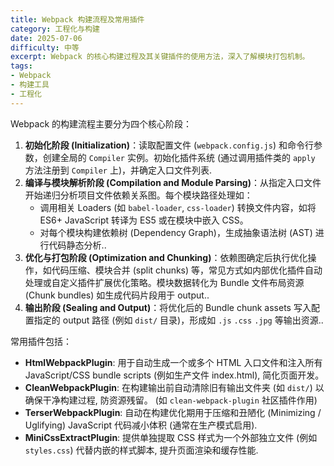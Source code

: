 ```yaml
---
title: Webpack 构建流程及常用插件
category: 工程化与构建
date: 2025-07-06
difficulty: 中等
excerpt: Webpack 的核心构建过程及其关键插件的使用方法，深入了解模块打包机制。
tags:
- Webpack
- 构建工具
- 工程化
---
```

Webpack 的构建流程主要分为四个核心阶段：  
1. **初始化阶段 (Initialization)**：读取配置文件 (`webpack.config.js`) 和命令行参数，创建全局的 `Compiler` 实例。初始化插件系统 (通过调用插件类的 `apply` 方法注册到 `Compiler` 上)，并确定入口文件列表.  
2. **编译与模块解析阶段 (Compilation and Module Parsing)**：从指定入口文件开始递归分析项目文件依赖关系图。每个模块路径处理如：
   - 调用相关 Loaders (如 `babel-loader`, `css-loader`) 转换文件内容，如将 ES6+ JavaScript 转译为 ES5 或在模块中嵌入 CSS。
   - 对每个模块构建依赖树 (Dependency Graph)，生成抽象语法树 (AST) 进行代码静态分析..  
3. **优化与打包阶段 (Optimization and Chunking)**：依赖图确定后执行优化操作，如代码压缩、模块合并 (split chunks) 等，常见方式如内部优化插件自动处理或自定义插件扩展优化策略。模块数据转化为 Bundle 文件布局资源 (Chunk bundles) 如生成代码片段用于 output..  
4. **输出阶段 (Sealing and Output)**：将优化后的 Bundle chunk assets 写入配置指定的 output 路径 (例如 `dist/` 目录)，形成如 `.js` `.css` `.jpg` 等输出资源..  

常用插件包括：  
- **HtmlWebpackPlugin**:  用于自动生成一个或多个 HTML 入口文件和注入所有 JavaScript/CSS bundle scripts (例如生产文件 index.html), 简化页面开发。
- **CleanWebpackPlugin**:  在构建输出前自动清除旧有输出文件夹 (如 `dist/`) 以确保干净构建过程, 防资源残留。 (如 `clean-webpack-plugin` 社区插件作用)
- **TerserWebpackPlugin**:  自动在构建优化期用于压缩和丑陋化 (Minimizing / Uglifying) JavaScript 代码减小体积 (通常在生产模式启用).
- **MiniCssExtractPlugin**:  提供单独提取 CSS 样式为一个外部独立文件 (例如 `styles.css`) 代替内嵌的样式脚本, 提升页面渲染和缓存性能.
